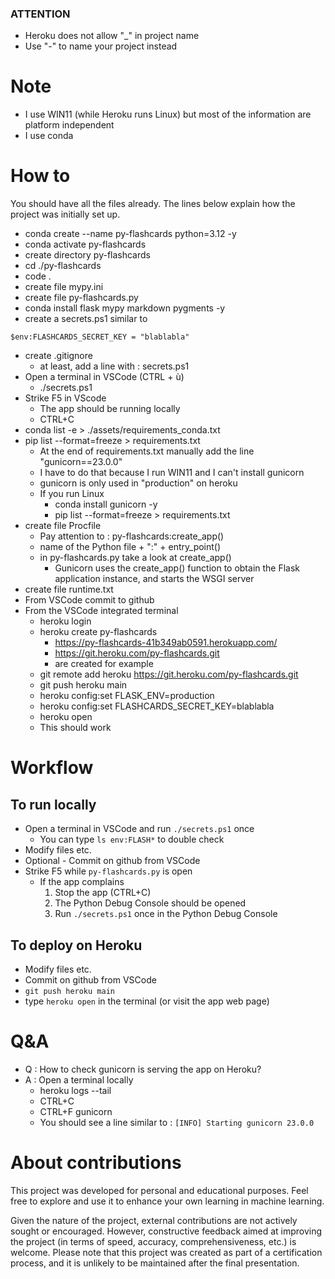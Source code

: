 <!-- 
TODO :
* DONE - Add serch engine
    * see /search
* Testing ?
    * pytest with Flask
    * I don't know how to set it up
* Add CI/CD for automatic testing once testing is working
* Display the total number of cards somewhere
* Create a route where 
* DONE - Add an EDA code snippet .md file
* Add sample code in 04_fs_big_data.md
* Create an SQL code snippet .md file
* Create an sns code snippet .md file
* Create a matplotlib code snippet .md file
-->

### ATTENTION
* Heroku does not allow "_" in project name
* Use "-" to name your project instead

# Note
* I use WIN11 (while Heroku runs Linux) but most of the information are platform independent
* I use conda

# How to
You should have all the files already. The lines below explain how the project was initially set up.
* conda create --name py-flashcards python=3.12 -y
* conda activate py-flashcards
* create directory py-flashcards 
* cd ./py-flashcards 
* code .
* create file mypy.ini
* create file py-flashcards.py
* conda install flask mypy markdown pygments -y
* create a secrets.ps1 similar to

```
$env:FLASHCARDS_SECRET_KEY = "blablabla"
```
* create .gitignore
    * at least, add a line with : secrets.ps1
* Open a terminal in VSCode (CTRL + ù)
    * ./secrets.ps1
* Strike F5 in VScode
    * The app should be running locally
    * CTRL+C
* conda list -e > ./assets/requirements_conda.txt
* pip list --format=freeze > requirements.txt
    * At the end of requirements.txt manually add the line "gunicorn==23.0.0"
    * I have to do that because I run WIN11 and I can't install gunicorn
    * gunicorn is only used in "production" on heroku
    * If you run Linux
        * conda install gunicorn -y
        * pip list --format=freeze > requirements.txt
* create file Procfile
    * Pay attention to :  py-flashcards:create_app()
    * name of the Python file + ":" + entry_point()
    * in py-flashcards.py take a look at create_app()
        * Gunicorn uses the create_app() function to obtain the Flask application instance, and starts the WSGI server
* create file runtime.txt
* From VSCode commit to github
* From the VSCode integrated terminal 
    * heroku login
    * heroku create py-flashcards
        * https://py-flashcards-41b349ab0591.herokuapp.com/ 
        * https://git.heroku.com/py-flashcards.git
        * are created for example
    * git remote add heroku https://git.heroku.com/py-flashcards.git
    * git push heroku main
    * heroku config:set FLASK_ENV=production
    * heroku config:set FLASHCARDS_SECRET_KEY=blablabla 
    * heroku open
    * This should work

# Workflow
## To run locally
* Open a terminal in VSCode and run ``./secrets.ps1`` once
    * You can type ``ls env:FLASH*`` to double check
* Modify files etc.
* Optional - Commit on github from VSCode    
* Strike F5 while ``py-flashcards.py`` is open
    * If the app complains
        1. Stop the app (CTRL+C)
        1. The Python Debug Console should be opened
        1. Run ``./secrets.ps1`` once in the Python Debug Console

## To deploy on Heroku
* Modify files etc.
* Commit on github from VSCode    
* ``git push heroku main``
* type ``heroku open`` in the terminal (or visit the app web page)

# Q&A
* Q : How to check gunicorn is serving the app on Heroku?
* A : Open a terminal locally
    * heroku logs --tail
    * CTRL+C 
    * CTRL+F gunicorn
    * You should see a line similar to : `[INFO] Starting gunicorn 23.0.0`

# About contributions
This project was developed for personal and educational purposes. Feel free to explore and use it to enhance your own learning in machine learning.

Given the nature of the project, external contributions are not actively sought or encouraged. However, constructive feedback aimed at improving the project (in terms of speed, accuracy, comprehensiveness, etc.) is welcome. Please note that this project was created as part of a certification process, and it is unlikely to be maintained after the final presentation.    
